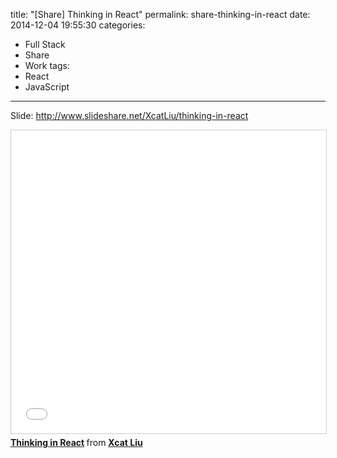 title: "[Share] Thinking in React"
permalink: share-thinking-in-react
date: 2014-12-04 19:55:30
categories:
- Full Stack
- Share
- Work
tags:
- React
- JavaScript
---

Slide: http://www.slideshare.net/XcatLiu/thinking-in-react

<iframe src="//www.slideshare.net/slideshow/embed_code/key/3pZSE2dB085cKD" width="595" height="485" frameborder="0" marginwidth="0" marginheight="0" scrolling="no" style="border:1px solid #CCC; border-width:1px; margin-bottom:5px; max-width: 100%;" allowfullscreen> </iframe> <div style="margin-bottom:5px"> <strong> <a href="//www.slideshare.net/XcatLiu/thinking-in-react" title="Thinking in React" target="_blank">Thinking in React</a> </strong> from <strong><a href="//www.slideshare.net/XcatLiu" target="_blank">Xcat Liu</a></strong> </div>
